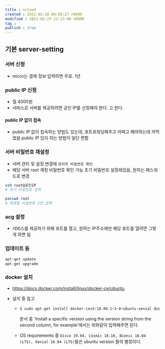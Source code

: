 ```yaml
---
title : ncloud
created : 2021-02-18 04:58:27 +0900
modified : 2021-02-25 22:13:00 +0900
tag : 
publish : true
---
```

## 기본 server-setting

### 서버 신청

-   micro는 결제 정보 입력하면 무료. 1년

### public IP 신청

-   월 4000원
-   서비스로 서버를 제공하려면 공인 IP를 신청해야 한다. 고 한다.

#### public IP 없이 접속

-   public IP 없이 접속하는 방법도 있는데, 포트포워딩해주고 어쩌고 해야하는데 까먹었음 public IP 있이 하는 방법이 일단 편함

### 서버 비밀번호 재설정

-   서버 관리 및 설정 변경에 `관리자 비밀번호 확인`
-   해당 서버 root 계정 비밀번호 확인 가능 초기 비밀번호 설정돼있음, 원하는 패스워드로 변경

```bash
ssh root@공인IP
# 초기 비밀번호 입력

passwd root
# 변경할 비밀번호 2번 입력
```

### acg 설정

-   서비스를 제공하기 위해 포트를 열고, 원하는 IP주소에만 해당 포트를 열려면 그렇게 하면 됨

### 업데이트 등

```bash
apt-get update
apt-get upgrade
```

### docker 설치

-   https://docs.docker.com/install/linux/docker-ce/ubuntu
-   설치 중 참고

    -   ```bash
        $ sudo apt-get install docker-ce=5:18.09.1~3-0~ubuntu-xenial docker-ce-cli=5:18.09.1~3-0~ubuntu-xenial containerd.io
        ```

        문서 중 'Install a specific version using the version string from the second column, for example'에서는 위와같이 입력해주면 된다.

    -   OS requirements 중 `Disco 19.04, Cosmic 18.10, Bionic 18.04 (LTS), Xenial 16.04 (LTS)`들은 ubuntu version 들의 별칭이다.
